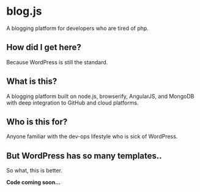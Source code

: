blog.js
=======

A blogging platform for developers who are tired of php.


How did I get here?
-------------------

Because WordPress is still the standard.



What is this?
-------------

A blogging platform built on node.js, browserify, AngularJS, and MongoDB with deep integration to GitHub and cloud platforms.


Who is this for?
----------------

Anyone familiar with the dev-ops lifestyle who is sick of WordPress.


But WordPress has so many templates..
-------------------------------------

So what, this is better.


**Code coming soon...**
